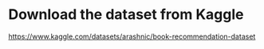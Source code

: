 # Download the dataset from Kaggle

https://www.kaggle.com/datasets/arashnic/book-recommendation-dataset

